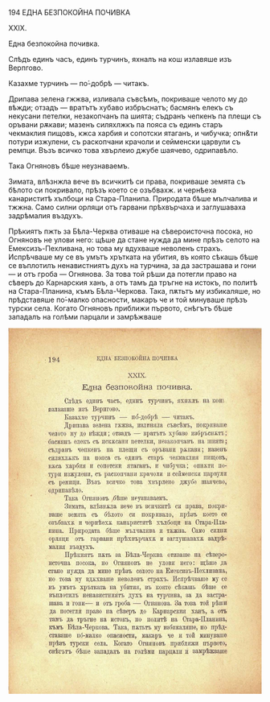 ﻿194	ЕДНА БЕЗПОКОЙНА ПОЧИВКА

XXIX.

Една безпокойна почивка.

Слѣдъ единъ часъ, единъ турчинъ, яхналъ на кош излавяше изъ Верпгово.

Казахме турчинъ — по́-добрѣ — читакъ.

Дрипава зелена гжжва, изливала съвсѣмъ, покриваше челото му до вѣжди; отзадъ — вратътъ хубаво избръснатъ; басмянъ елекъ съ некусани петелки, незакопчанъ па шията; съдранъ чепкенъ па плещи съ оръвани рѫкави; мазенъ силяхлжкъ па пояса съ единъ старъ чекмаклия пищовъ, кжса харбия и сопотски ятаганъ, и чибучка; опн&ти потури изжулени, съ раскопчани крачоли и сейменски царвули съ ремпци. Възъ всичко това хвърлеио джубе шаячево, одрипавѣло.

Така Огняновъ бѣше неузнаваемъ.

Зимата, влѣзнжла вече въ всичкитѣ си права, покриваше земята съ бѣлото си покривало, прѣзъ което се озъбвахж. и чернѣеха канариститѣ хълбоци на Стара-Планипа. Природата бѣше мълчалива и тжжна. Само силни орляци отъ гарвани прѣхвърчаха и заглушаваха задрѣмалия въздухъ.

Прѣкиятъ пжть за Бѣла-Черква отиваше на сѣвероисточна посока, но Огняновъ не улови него: щѣше да стане нужда да мине прѣзъ селото на Емексизъ-Пехливана, но това му вдухваше неволенъ страхъ. Испрѣчваше му се въ умътъ хрътката на убития, въ която сѣкашь бѣше се въплотилъ ненавистниятъ духъ на турчина, за да застрашава и гони— и отъ гроба — Огнянова. За това той рѣши да потегли право на сѣверъ до Карнарския ханъ, а отъ тамъ да тръгне на истокъ, по политѣ на Стара-Планина, къмъ Бѣла-Черкова. Така, пѫтьтъ му избикаляше, но прѣдставяше по́-малко опасности, макаръ че и той минуваше прѣзъ турски села. Когато Огняновъ приближи първото, снѣгътъ бѣше западалъ на голѣми парцали и замрѣжваше

![original](../images/219.jpg)

